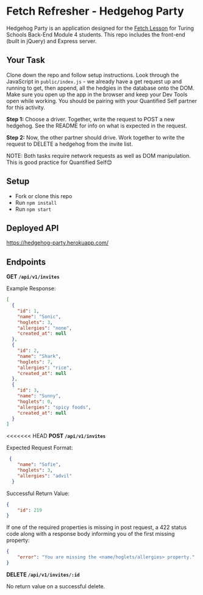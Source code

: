 # Fetch Refresher - Hedgehog Party

Hedgehog Party is an application designed for the [Fetch Lesson](http://backend.turing.io/module4/lessons/fetch_refresher) for Turing Schools Back-End Module 4 students. This repo includes the front-end (built in jQuery) and Express server.

## Your Task

Clone down the repo and follow setup instructions. Look through the JavaScript in `public/index.js` - we already have a get request up and running to get, then append, all the hedgies in the database onto the DOM. Make sure you open up the app in the browser and keep your Dev Tools open while working. You should be pairing with your Quantified Self partner for this activity.

**Step 1:** Choose a driver. Together, write the request to POST a new hedgehog. See the README for info on what is expected in the request.

**Step 2:** Now, the other partner should drive. Work together to write the request to DELETE a hedgehog from the invite list.

NOTE: Both tasks require network requests as well as DOM manipulation. This is good practice for Quantified Self😊

## Setup

- Fork or clone this repo
- Run `npm install`
- Run `npm start`

## Deployed API

https://hedgehog-party.herokuapp.com/

## Endpoints

**GET `/api/v1/invites`**

Example Response: 
```json
[
  {
    "id": 1,
    "name": "Sonic",
    "hoglets": 3,
    "allergies": "none",
    "created_at": null
  },
  {
    "id": 2,
    "name": "Shark",
    "hoglets": 7,
    "allergies": "rice",
    "created_at": null
  },
  {
    "id": 3,
    "name": "Sunny",
    "hoglets": 0,
    "allergies": "spicy foods",
    "created_at": null
  }
]
```

<<<<<<< HEAD
**POST `/api/v1/invites`**

Expected Request Format:
```json
 {
    "name": "Sofie",
    "hoglets": 3,
    "allergies": "advil"
  }
```

Successful Return Value:
```json
{
    "id": 219
}
```

If one of the required properties is missing in post request, a 422 status code along with a response body informing you of the first missing property:

```json
{
    "error": "You are missing the <name/hoglets/allergies> property."
}
```

**DELETE `/api/v1/invites/:id`**

No return value on a successful delete.

